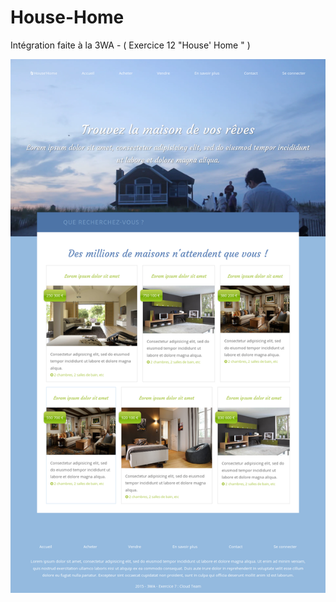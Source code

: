 # House-Home
Intégration faite à la 3WA - ( Exercice 12 "House' Home " )

<img src="https://github.com/Zyrass/House-Home/blob/master/maquette.png?raw=true" alt="maquette du module 12" />
